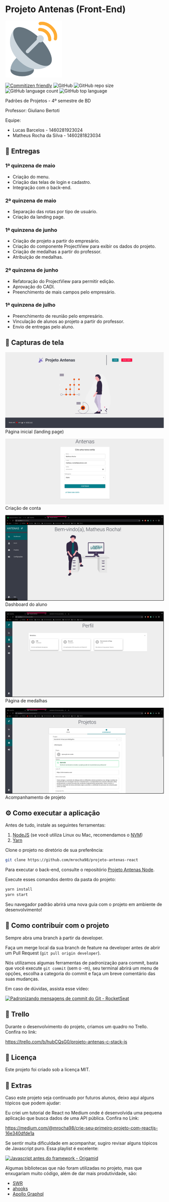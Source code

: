# Projeto Antenas (Front-End)

![logo](public/apple-touch-icon.png)

[![Commitizen friendly](https://img.shields.io/badge/commitizen-friendly-brightgreen.svg)](http://commitizen.github.io/cz-cli/)
![GitHub](https://img.shields.io/github/license/mrocha98/projeto-antenas-react?color=%23)
![GitHub repo size](https://img.shields.io/github/repo-size/mrocha98/projeto-antenas-react?color=%23)
![GitHub language count](https://img.shields.io/github/languages/count/mrocha98/projeto-antenas-react?color=%23)
![GitHub top language](https://img.shields.io/github/languages/top/mrocha98/projeto-antenas-react?color=%23)

Padrões de Projetos - 4º semestre de BD

Professor: Giuliano Bertoti

Equipe:

- Lucas Barcelos - 1460281923024
- Matheus Rocha da Silva - 1460281823034

## 🚚 Entregas

### 1ª quinzena de maio

- Criação do menu.
- Criação das telas de login e cadastro.
- Integração com o back-end.

### 2ª quinzena de maio

- Separação das rotas por tipo de usuário.
- Criação da landing page.

### 1ª quinzena de junho

- Criação de projeto a partir do empresário.
- Criação do componente ProjectView para exibir os dados do projeto.
- Criação de medalhas a partir do professor.
- Atribuição de medalhas.

### 2ª quinzena de junho

- Refatoração do ProjectView para permitir edição.
- Aprovação do CADI.
- Preenchimento de mais campos pelo empresário.

### 1ª quinzena de julho

- Preenchimento de reunião pelo empresário.
- Vinculação de alunos ao projeto a partir do professor.
- Envio de entregas pelo aluno.

## 📸 Capturas de tela

![landing page](.github/images/landing-page.png)
Página inicial (landing page)

![account-creation](.github/images/account-creation.png)
Criação de conta

![dashboard](.github/images/dashboard.png)
Dashboard do aluno

![medals](.github/images/medals.png)
Página de medalhas

![project](.github/images/project.png)
Acompanhamento de projeto

## ⚙️ Como executar a aplicação

Antes de tudo, instale as seguintes ferramentas:

1. [NodeJS](https://nodejs.org/en/) (se você utiliza Linux ou Mac, recomendamos o [NVM](https://github.com/nvm-sh/nvm))
2. [Yarn](https://yarnpkg.com/getting-started/install)

Clone o projeto no diretório de sua preferência:

```bash
git clone https://github.com/mrocha98/projeto-antenas-react
```

Para executar o back-end, consulte o repositório [Projeto Antenas Node](https://github.com/mrocha98/antenas-back).

Execute esses comandos dentro da pasta do projeto:

```bash
yarn install
yarn start
```

Seu navegador padrão abrirá uma nova guia com o projeto em ambiente de desenvolvimento!

## 🙌 Como contribuir com o projeto

Sempre abra uma branch à partir da developer.

Faça um merge local da sua branch de feature na developer antes de abrir um Pull Request (`git pull origin developer`).

Nós utilizamos algumas ferramentas de padronização para commit, basta que você execute `git commit` (sem o -m), seu terminal abrirá um menu de opções, escolha a categoria do commit e faça um breve comentário das suas mudanças.

Em caso de dúvidas, assista esse vídeo:

[![Padronizando mensagens de commit do Git - RocketSeat](https://i.ytimg.com/vi/erInHkjxkL8/maxresdefault.jpg)](https://www.youtube.com/watch?v=erInHkjxkL8)

## 📔 Trello

Durante o desenvolvimento do projeto, criamos um quadro no Trello. Confira no link:

<https://trello.com/b/hubCQsG0/projeto-antenas-c-stack-js>

## 📜 Licença

Este projeto foi criado sob a licença MIT.

## 🤔 Extras

Caso este projeto seja continuado por futuros alunos, deixo aqui alguns tópicos que podem ajudar:

Eu criei um tutorial de React no Medium onde é desenvolvida uma pequena aplicação que busca dados de uma API pública.
Confira no Link:

<https://medium.com/@mrocha98/crie-seu-primeiro-projeto-com-reactjs-16e340dfde1a>

Se sentir muita dificuldade em acompanhar, sugiro revisar alguns tópicos de Javascript puro. Essa playlist é excelente:

[![Javascript antes do framework - Origamid](https://i.ytimg.com/vi/j6iSONAO6sQ/hqdefault.jpg?sqp=-oaymwEXCNACELwBSFryq4qpAwkIARUAAIhCGAE=&rs=AOn4CLBI9ZXLd_MgncIytgCBx9C_ROtoVg)](https://www.youtube.com/playlist?list=PL9rc_FjKlX39T78CUANwmdta_d1CgUtMt)

Algumas bibliotecas que não foram utilizadas no projeto, mas que enxugariam muito código, além de dar mais produtividade, são:
- [SWR](https://swr.vercel.app/)
- [ahooks](https://ahooks.js.org/)
- [Apollo Graphql](https://www.apollographql.com/docs/react/)
